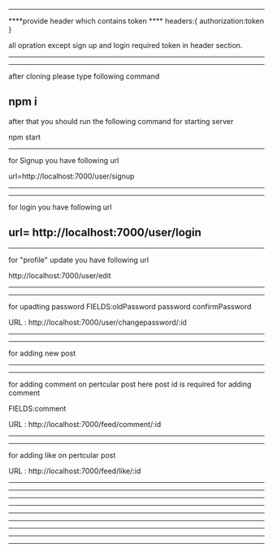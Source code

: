 ****************************************************************************
  ****provide header which contains token ****
  headers:{
        authorization:token
    }

all opration except sign up and login required token in header section.
****************************************************************************
---------------------------------------------------------------------------------------

after cloning please type following command

npm i
---------------------------------------------------------------------------------------
after that you should run the following command for starting server

npm start

---------------------------------------------------------------------------------------
for Signup you have following url
 
 
 url=http://localhost:7000/user/signup

---------------------------------------------------------------------------------------


---------------------------------------------------------------------------------------
 for login you have following url

  url= http://localhost:7000/user/login
---------------------------------------------------------------------------------------



---------------------------------------------------------------------------------------
for "profile" update you have following url

http://localhost:7000/user/edit


---------------------------------------------------------------------------------------



---------------------------------------------------------------------------------------
for upadting password
FIELDS:oldPassword password confirmPassword

URL : http://localhost:7000/user/changepassword/:id

---------------------------------------------------------------------------------------



---------------------------------------------------------------------------------------
for adding new post





---------------------------------------------------------------------------------------


---------------------------------------------------------------------------------------
for adding comment on pertcular post
here post id is required for adding comment

FIELDS:comment

URL : http://localhost:7000/feed/comment/:id

---------------------------------------------------------------------------------------


---------------------------------------------------------------------------------------

for adding like on pertcular post

URL : http://localhost:7000/feed/like/:id

---------------------------------------------------------------------------------------




---------------------------------------------------------------------------------------




---------------------------------------------------------------------------------------




---------------------------------------------------------------------------------------




---------------------------------------------------------------------------------------




---------------------------------------------------------------------------------------




---------------------------------------------------------------------------------------



---------------------------------------------------------------------------------------




---------------------------------------------------------------------------------------
